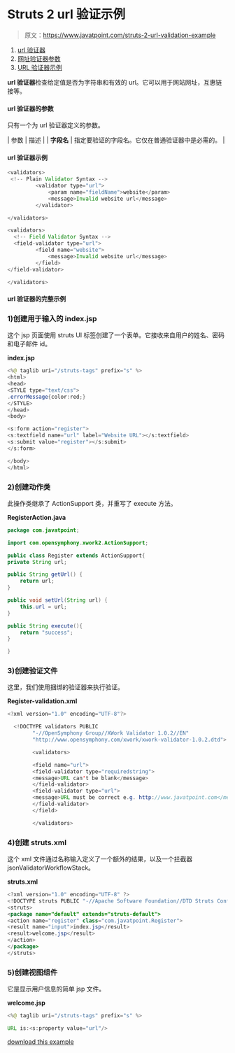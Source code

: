 # Struts 2 url 验证示例

> 原文：<https://www.javatpoint.com/struts-2-url-validation-example>

1.  [url 验证器](#)
2.  [网址验证器参数](#)
3.  [URL 验证器示例](#)

**url 验证器**检查给定值是否为字符串和有效的 url。它可以用于网站网址，互惠链接等。

#### url 验证器的参数

只有一个为 url 验证器定义的参数。

| 参数 | 描述 |
| **字段名** | 指定要验证的字段名。它仅在普通验证器中是必需的。 |

#### url 验证器示例

```java
<validators>
 <!-- Plain Validator Syntax -->
         <validator type="url">
             <param name="fieldName">website</param>
             <message>Invalid website url</message>
         </validator>

</validators>

```

```java
<validators>
  <!-- Field Validator Syntax -->
  <field-validator type="url">
         <field name="website">
             <message>Invalid website url</message>
         </field>
</field-validator>

</validators>

```

#### url 验证器的完整示例

### 1)创建用于输入的 index.jsp

这个 jsp 页面使用 struts UI 标签创建了一个表单。它接收来自用户的姓名、密码和电子邮件 id。

**index.jsp**

```java
<%@ taglib uri="/struts-tags" prefix="s" %>
<html>
<head>
<STYLE type="text/css">
.errorMessage{color:red;}
</STYLE>
</head>
<body>

<s:form action="register">
<s:textfield name="url" label="Website URL"></s:textfield>
<s:submit value="register"></s:submit>
</s:form>

</body>
</html>

```

### 2)创建动作类

此操作类继承了 ActionSupport 类，并重写了 execute 方法。

**RegisterAction.java**

```java
package com.javatpoint;

import com.opensymphony.xwork2.ActionSupport;

public class Register extends ActionSupport{
private String url;

public String getUrl() {
	return url;
}

public void setUrl(String url) {
	this.url = url;
}

public String execute(){
	return "success";
}

}

```

### 3)创建验证文件

这里，我们使用捆绑的验证器来执行验证。

**Register-validation.xml**

```java
<?xml version="1.0" encoding="UTF-8"?>

  <!DOCTYPE validators PUBLIC 
  		"-//OpenSymphony Group//XWork Validator 1.0.2//EN" 
  		"http://www.opensymphony.com/xwork/xwork-validator-1.0.2.dtd">

  		<validators>

  		<field name="url">
  		<field-validator type="requiredstring">
  		<message>URL can't be blank</message>
  		</field-validator>
  		<field-validator type="url">
  		<message>URL must be correct e.g. http://www.javatpoint.com</message>
  		</field-validator>
  		</field>

  		</validators>

```

### 4)创建 struts.xml

这个 xml 文件通过名称输入定义了一个额外的结果，以及一个拦截器 jsonValidatorWorkflowStack。

**struts.xml**

```java
<?xml version="1.0" encoding="UTF-8" ?>
<!DOCTYPE struts PUBLIC "-//Apache Software Foundation//DTD Struts Configuration 2.1//EN" "http://struts.apache.org/dtds/struts-2.1.dtd">
<struts>
<package name="default" extends="struts-default">
<action name="register" class="com.javatpoint.Register">
<result name="input">index.jsp</result>
<result>welcome.jsp</result>
</action>
</package>
</struts>    

```

### 5)创建视图组件

它是显示用户信息的简单 jsp 文件。

**welcome.jsp**

```java
<%@ taglib uri="/struts-tags" prefix="s" %>

URL is:<s:property value="url"/>

```

[download this example](https://static.javatpoint.com/src/st/ajaxvalidation.zip)